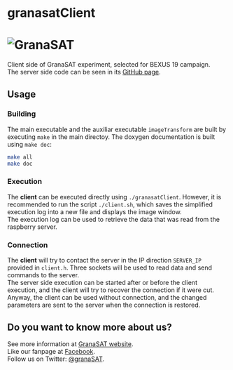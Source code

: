 granasatClient
========================================================================
![GranaSAT](https://cloud.githubusercontent.com/assets/3924815/3865957/261cbb64-1fb6-11e4-8724-823485676743.jpg)
========================================================================
Client side of GranaSAT experiment, selected for BEXUS 19 campaign.  
The server side code can be seen in its [GitHub page](https://github.com/agarciamontoro/granasatServer).

## Usage
### Building
The main executable and the auxiliar executable `imageTransform` are built by executing 
`make` in the main directoy. The doxygen documentation is built using `make doc`:
``` bash
make all
make doc
```

### Execution
The **client** can be executed directly using `./granasatClient`.
However, it is recommended to run the script `./client.sh`, which saves the
simplified execution log into a new file and displays the image window.  
The execution log can be used to retrieve the data that was read from the raspberry server.

### Connection
The **client** will try to contact the server in the IP direction `SERVER_IP` provided
in `client.h`. Three sockets will be used to read data and send commands to the server.  
The server side execution can be started after or before the client execution, and the client
will try to recover the connection if it were cut. Anyway, the client can be used without connection,
and the changed parameters are sent to the server when the connection is restored.

## Do you want to know more about us?
See more information at [GranaSAT website](http://granasat.ugr.es).  
Like our fanpage at [Facebook](http://www.facebook.com/granasat).  
Follow us on Twitter: [@granaSAT](http://twitter.com/GranaSAT).  
